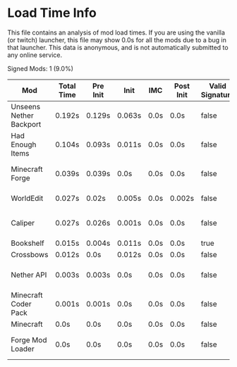 # Load Time Info

This file contains an analysis of mod load times. If you are using the vanilla
(or twitch) launcher, this file may show 0.0s for all the mods due to a bug in
that launcher. This data is anonymous, and is not automatically submitted to any
online service.



Signed Mods: 1 (9.0%)

| Mod                     | Total Time | Pre Init | Init   | IMC  | Post Init | Valid Signature | File Name                                                  |
|-------------------------|------------|----------|--------|------|-----------|-----------------|------------------------------------------------------------|
| Unseens Nether Backport | 0.192s     | 0.129s   | 0.063s | 0.0s | 0.0s      | false           | nb-1.12.2-0.0.1.jar                                        |
| Had Enough Items        | 0.104s     | 0.093s   | 0.011s | 0.0s | 0.0s      | false           | had-enough-items-557549-4571247_mapped_stable_39-1.12.jar  |
| Minecraft Forge         | 0.039s     | 0.039s   | 0.0s   | 0.0s | 0.0s      | false           | forge-1.12.2-14.23.5.2860_mapped_stable_39-1.12-recomp.jar |
| WorldEdit               | 0.027s     | 0.02s    | 0.005s | 0.0s | 0.002s    | false           | worldedit-forge-mc1.12.2-6.1.10-dist.jar                   |
| Caliper                 | 0.027s     | 0.026s   | 0.001s | 0.0s | 0.0s      | false           | caliper-266824-2810222_mapped_stable_39-1.12.jar           |
| Bookshelf               | 0.015s     | 0.004s   | 0.011s | 0.0s | 0.0s      | true            | Bookshelf-1.12.2-2.3.590 (1).jar                           |
| Crossbows               | 0.012s     | 0.0s     | 0.012s | 0.0s | 0.0s      | false           | crossbows-973881-5108261.jar                               |
| Nether API              | 0.003s     | 0.003s   | 0.0s   | 0.0s | 0.0s      | false           | nether-API-f2f48d7b8b_mapped_stable_39-1.12.jar            |
| Minecraft Coder Pack    | 0.001s     | 0.001s   | 0.0s   | 0.0s | 0.0s      | false           | minecraft.jar                                              |
| Minecraft               | 0.0s       | 0.0s     | 0.0s   | 0.0s | 0.0s      | false           | minecraft.jar                                              |
| Forge Mod Loader        | 0.0s       | 0.0s     | 0.0s   | 0.0s | 0.0s      | false           | forge-1.12.2-14.23.5.2860_mapped_stable_39-1.12-recomp.jar |
